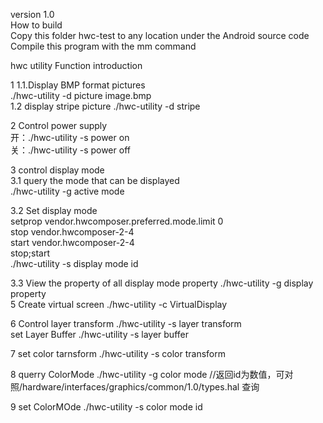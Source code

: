 version 1.0                                                                                                                                                             
How to build                                                                                                                                                           
Copy this folder hwc-test to any location                                                                                                 under the Android source code
Compile this program with the mm command

hwc utility Function introduction                                                                                                                                       

1
1.1.Display BMP format pictures                                                                                                                                           
./hwc-utility -d picture image.bmp                                                                                                       
1.2 display stripe picture
./hwc-utility -d stripe

2 Control power supply                                                                                                                                                 
开：./hwc-utility -s power on                                                                                                             
关：./hwc-utility -s power off


3 control display mode                                                                                                                                                 
 3.1 query the mode that can be displayed                                                                                          
 ./hwc-utility -g active mode
 
 3.2 Set display mode  
setprop vendor.hwcomposer.preferred.mode.limit  0                                                                                         
stop vendor.hwcomposer-2-4                                                                                                               
start vendor.hwcomposer-2-4                                                                                                        
stop;start                                                                                                              
./hwc-utility -s display mode id

 3.3 View the property of all display mode property                                                                                        ./hwc-utility -g display property                                                                                                                                                                                                                 
5 Create virtual screen
./hwc-utility -c VirtualDisplay

6 Control layer transform
./hwc-utility -s layer transform                                                                                                         
set Layer Buffer
./hwc-utility -s layer buffer

7 set color tarnsform
./hwc-utility -s color transform

8  querry ColorMode
./hwc-utility -g color mode //返回id为数值，可对照/hardware/interfaces/graphics/common/1.0/types.hal 查询

9 set ColorMOde
./hwc-utility -s color mode id
 
